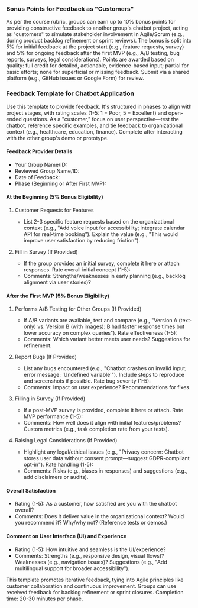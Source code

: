 ### Bonus Points for Feedback as "Customers"

As per the course rubric, groups can earn up to 10% bonus points for providing constructive feedback to another group's chatbot project, acting as "customers" to simulate stakeholder involvement in Agile/Scrum (e.g., during product backlog refinement or sprint reviews). The bonus is split into 5% for initial feedback at the project start (e.g., feature requests, survey) and 5% for ongoing feedback after the first MVP (e.g., A/B testing, bug reports, surveys, legal considerations). Points are awarded based on quality: full credit for detailed, actionable, evidence-based input; partial for basic efforts; none for superficial or missing feedback. Submit via a shared platform (e.g., GitHub issues or Google Form) for review.

### Feedback Template for Chatbot Application

Use this template to provide feedback. It's structured in phases to align with project stages, with rating scales (1-5: 1 = Poor, 5 = Excellent) and open-ended questions. As a "customer," focus on user perspective—test the chatbot, reference specific examples, and tie feedback to organizational context (e.g., healthcare, education, finance). Complete after interacting with the other group's demo or prototype.

#### Feedback Provider Details
- Your Group Name/ID:  
- Reviewed Group Name/ID:  
- Date of Feedback:  
- Phase (Beginning or After First MVP):  

#### At the Beginning (5% Bonus Eligibility)

1. Customer Requests for Features  
   - List 2-3 specific feature requests based on the organizational context (e.g., "Add voice input for accessibility; integrate calendar API for real-time booking"). Explain the value (e.g., "This would improve user satisfaction by reducing friction").

2. Fill in Survey (If Provided)  
   - If the group provides an initial survey, complete it here or attach responses. Rate overall initial concept (1-5):  
   - Comments: Strengths/weaknesses in early planning (e.g., backlog alignment via user stories)?

#### After the First MVP (5% Bonus Eligibility)

1. Performs A/B Testing for Other Groups (If Provided)  
   - If A/B variants are available, test and compare (e.g., "Version A (text-only) vs. Version B (with images): B had faster response times but lower accuracy on complex queries"). Rate effectiveness (1-5):  
   - Comments: Which variant better meets user needs? Suggestions for refinement.

2. Report Bugs (If Provided)  
   - List any bugs encountered (e.g., "Chatbot crashes on invalid input; error message: 'Undefined variable'"). Include steps to reproduce and screenshots if possible. Rate bug severity (1-5):  
   - Comments: Impact on user experience? Recommendations for fixes.

3. Filling in Survey (If Provided)  
   - If a post-MVP survey is provided, complete it here or attach. Rate MVP performance (1-5):  
   - Comments: How well does it align with initial features/problems? Custom metrics (e.g., task completion rate from your tests).

4. Raising Legal Considerations (If Provided)  
   - Highlight any legal/ethical issues (e.g., "Privacy concern: Chatbot stores user data without consent prompt—suggest GDPR-compliant opt-in"). Rate handling (1-5):  
   - Comments: Risks (e.g., biases in responses) and suggestions (e.g., add disclaimers or audits).

#### Overall Satisfaction
- Rating (1-5): As a customer, how satisfied are you with the chatbot overall?  
- Comments: Does it deliver value in the organizational context? Would you recommend it? Why/why not? (Reference tests or demos.)

#### Comment on User Interface (UI) and Experience
- Rating (1-5): How intuitive and seamless is the UI/experience?  
- Comments: Strengths (e.g., responsive design, visual flows)? Weaknesses (e.g., navigation issues)? Suggestions (e.g., "Add multilingual support for broader accessibility").

This template promotes iterative feedback, tying into Agile principles like customer collaboration and continuous improvement. Groups can use received feedback for backlog refinement or sprint closures. Completion time: 20-30 minutes per phase.